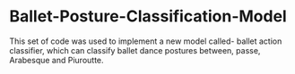 # Ballet-Posture-Classification-Model
This set of code was used to implement a new model called- ballet action classifier, which can classify ballet dance postures between, passe, Arabesque and Piuroutte.
